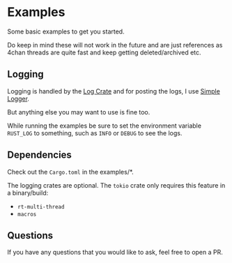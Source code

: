 # Examples

Some basic examples to get you started.

Do keep in mind these will not work in the future and are just references as 4chan threads are quite fast
and keep getting deleted/archived etc.

## Logging

Logging is handled by the [Log Crate](<https://github.com/rust-lang/log>)
and for posting the logs, I use [Simple Logger](<https://github.com/borntyping/rust-simple_logger>).

But anything else you may want to use is fine too.

While running the examples be sure to set the environment variable `RUST_LOG` to something, such as `INFO` or `DEBUG` to see the logs. 

## Dependencies

Check out the `Cargo.toml` in the examples/*.

The logging crates are optional.
The `tokio` crate only requires this feature in a binary/build:

- `rt-multi-thread` 
- `macros`

## Questions

If you have any questions that you would like to ask,
feel free to open a PR.

